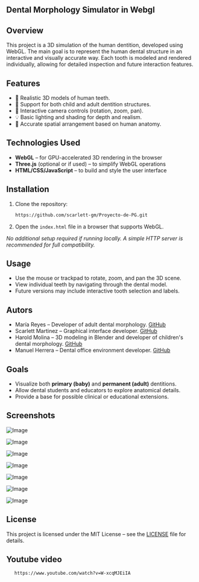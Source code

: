 ## Dental Morphology Simulator in Webgl
## Overview

This project is a 3D simulation of the human dentition, developed using WebGL. The main goal is to represent the human dental structure in an interactive and visually accurate way. Each tooth is modeled and rendered individually, allowing for detailed inspection and future interaction features.

## Features

* 🦷 Realistic 3D models of human teeth.
* 👶 Support for both child and adult dentition structures.
* 🔄 Interactive camera controls (rotation, zoom, pan).
* 💡 Basic lighting and shading for depth and realism.
* 📐 Accurate spatial arrangement based on human anatomy.

## Technologies Used

* **WebGL** – for GPU-accelerated 3D rendering in the browser
* **Three.js** (optional or if used) – to simplify WebGL operations
* **HTML/CSS/JavaScript** – to build and style the user interface


## Installation

1. Clone the repository:

   ```bash
   https://github.com/scarlett-gm/Proyecto-de-PG.git
   ```

2. Open the `index.html` file in a browser that supports WebGL.

*No additional setup required if running locally. A simple HTTP server is recommended for full compatibility.*

## Usage

* Use the mouse or trackpad to rotate, zoom, and pan the 3D scene.
* View individual teeth by navigating through the dental model.
* Future versions may include interactive tooth selection and labels.

## Autors

- María Reyes – Developer of adult dental morphology.  [GitHub](https://github.com/Caroreyes22)
- Scarlett Martinez – Graphical interface developer.  [GitHub](https://github.com/scarlett-gm)
- Harold Molina – 3D modeling in Blender and developer of children's dental morphology.  [GitHub](https://github.com/Yafferth14)
- Manuel Herrera – Dental office environment developer.  [GitHub](https://github.com/Mamuel0312)

## Goals

* Visualize both **primary (baby)** and **permanent (adult)** dentitions.
* Allow dental students and educators to explore anatomical details.
* Provide a base for possible clinical or educational extensions.

## Screenshots

![Image](https://github.com/user-attachments/assets/d0d38c8e-39e3-4554-b487-f6d6ca5b9ef8)

![Image](https://github.com/user-attachments/assets/2420591a-5b45-4418-a65f-b34d0048c653)

![Image](https://github.com/user-attachments/assets/2c2c4ddc-687b-404d-a020-13a402ae05e5)

![Image](https://github.com/user-attachments/assets/513e6b49-f180-412c-b7f7-7a88d30020ea)

![Image](https://github.com/user-attachments/assets/bb937058-da4d-4e3f-83ef-27e2df927f45)

![Image](https://github.com/user-attachments/assets/2b498015-5bb7-4d8e-9227-649b6bb22db2)

![Image](https://github.com/user-attachments/assets/29f4fee1-3e8e-4628-81e4-663de4b27e19)

## License

This project is licensed under the MIT License – see the [LICENSE](LICENSE) file for details.

## Youtube video

```bash
   https://www.youtube.com/watch?v=W-xcqMJEiIA
   ```

